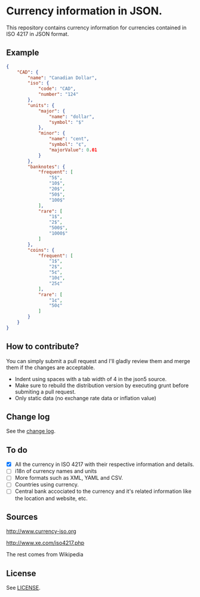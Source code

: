 # Currency information in JSON.
This repository contains currency information for currencies contained in ISO 4217 in JSON format.

## Example

```json
{
    "CAD": {
        "name": "Canadian Dollar",
        "iso": {
            "code": "CAD",
            "number": "124"
        },
        "units": {
            "major": {
                "name": "dollar",
                "symbol": "$"
            },
            "minor": {
                "name": "cent",
                "symbol": "¢",
                "majorValue": 0.01
            }
        },
        "banknotes": {
            "frequent": [
                "5$",
                "10$",
                "20$",
                "50$",
                "100$"
            ],
            "rare": [
                "1$",
                "2$",
                "500$",
                "1000$"
            ]
        },
        "coins": {
            "frequent": [
                "1$",
                "2$",
                "5¢",
                "10¢",
                "25¢"
            ],
            "rare": [
                "1¢",
                "50¢"
            ]
        }
    }
}
```

## How to contribute?
You can simply submit a pull request and I'll gladly review them and merge them if the changes are acceptable.
 - Indent using spaces with a tab width of 4 in the json5 source.
 - Make sure to rebuild the distribution version by executing grunt before submiting a pull request.
 - Only static data (no exchange rate data or inflation value)

## Change log
See the [change log](https://github.com/wiredmax/currency/blob/master/CHANGELOG.md).


## To do
 - [X] All the currency in ISO 4217 with their respective information and details.
 - [ ] i18n of currency names and units
 - [ ] More formats such as XML, YAML and CSV.
 - [ ] Countries using currency.
 - [ ] Central bank accociated to the currency and it's related information like the location and website, etc.

## Sources
http://www.currency-iso.org

http://www.xe.com/iso4217.php

The rest comes from Wikipedia

## License
See [LICENSE](https://github.com/wiredmax/currency/blob/master/LICENSE).
